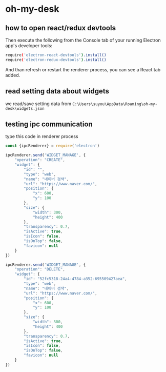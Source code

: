 # oh-my-desk

## how to open react/redux devtools

Then execute the following from the Console tab of your running Electron app's developer tools:

```bash
require('electron-react-devtools').install()
require('electron-redux-devtools').install()
```

And than refresh or restart the renderer process, you can see a React tab added.

## read setting data about widgets

we read/save setting data from `C:\Users\suyou\AppData\Roaming\oh-my-desk\widgets.json`

## testing ipc communication 

type this code in renderer process

```js
const {ipcRenderer} = require('electron')

ipcRenderer.send('WIDGET_MANAGE', {
	"operation": "CREATE",
	"widget": {
		"id": "",
		"type": "web",
		"name": "네이버 검색",
		"url": "https://www.naver.com/",
		"position": {
			"x": 600,
			"y": 100
		},
		"size": {
			"width": 300,
			"height": 400
		},
		"transparency": 0.7,
		"isActive": true,
		"isIcon": false,
		"isOnTop": false,
		"favicon": null
	}
})

ipcRenderer.send('WIDGET_MANAGE', {
	"operation": "DELETE",
	"widget": {
		"id": "52fc5318-24a4-4784-a352-695509427aea",
		"type": "web",
		"name": "네이버 검색",
		"url": "https://www.naver.com/",
		"position": {
			"x": 600,
			"y": 100
		},
		"size": {
			"width": 300,
			"height": 400
		},
		"transparency": 0.7,
		"isActive": true,
		"isIcon": false,
		"isOnTop": false,
		"favicon": null
	}
})
```